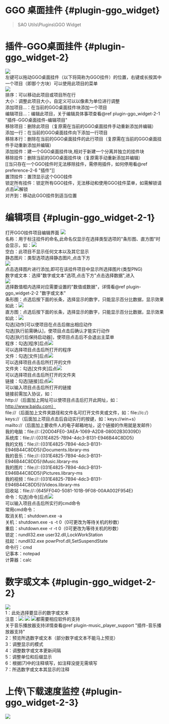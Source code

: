 
# GGO 桌面挂件 {#plugin-ggo_widget}

> SAO Utils\\Plugins\\GGO Widget

# 插件-GGO桌面挂件 {#plugin-ggo_widget-2}
![](Images/temp/5-2-1.jpg)<br>
左键可以拖动GGO桌面挂件（以下将简称为GGO挂件）的位置，右键或长按其中一个项目（即那个方块）可以使用此项目的菜单<br>
![](Images/temp/5-2-2.jpg)<br>
排序：可以移动此项目或项目所在行<br>
大小：调整此项目大小，自定义可以以像素为单位进行调整<br>
添加项目…：在当前的GGO桌面挂件块添加一个项目<br>
编辑项目…：编辑此项目，关于编辑具体事项查看@ref plugin-ggo_widget-2-1 "插件-GGO桌面挂件-编辑项目"<br>
移除项目：删除此项目（复原需在当前的GGO桌面挂件手动重新添加并编辑）<br>
添加一行：在当前的GGO桌面挂件向下添加一行项目<br>
移除本行：删除在当前的GGO桌面挂件的此行项目（复原需在当前的GGO桌面挂件手动重新添加并编辑）<br>
添加挂件：建一个GGO桌面挂件块,相对于新建一个分离并独立的挂件块<br>
移除挂件：删除当前的GGO桌面挂件块（复原需手动重新添加并编辑）<br>
[[当只存在一个GGO挂件时无法移除挂件，需停用插件，如何停用看@ref preference-2-6 "插件"]]<br>
置顶挂件：置顶显示这个GGO挂件<br>
锁定所有挂件：锁定所有GGO挂件，无法移动和使用GGO挂件菜单，如需解锁请点击![](Images/temp/5-2-3.jpg)解锁<br>
对齐到：移动此GGO挂件到适当位置
 
# 编辑项目 {#plugin-ggo_widget-2-1}
打开GGO挂件项目编辑界面
![](Images/temp/5-2-1-1.jpg)<br>
名称：用于标注挂件的命名,此命名仅显示在选择类型选项的"条形图、直方图"时会显示，如：![](Images/temp/5-2-1-2.jpg)<br>
空白：此项目不显示任何文本以及其它显示<br>
静态图片：类型选项选择静态图片,点击下方<br>
![](Images/temp/5-2-1-3.jpg)<br>
点击选择图片进行添加,即可在该挂件项目中显示所选择图片(类型PNG)<br>
数字或文本：选择"数字或文本"选项,点击下方"点击选择数据",进入<br>
![](Images/temp/5-2-1-4.jpg)<br>
选择数值框内选择对应需要设置的"数值或数据"，详情看@ref plugin-ggo_widget-2-2 "数字或文本"<br>
条形图：点选后按下面的长条，选择显示的数字，只能显示百分比数据，显示效果如此：![](Images/temp/5-2-1-5.jpg)<br>
直方图：点选后按下面的长条，选择显示的数字，只能显示百分比数据，显示效果如此：![](Images/temp/5-2-1-6.jpg)<br>
勾选[动作]可以使项目在点击后做出相应动作<br>
勾选[执行前需确认]，使项目点击后确认才能实行动作<br>
勾选[执行后保持启动器]，使项目点击后不会退出主菜单<br>
程序：勾选[程序]后点![](Images/temp/3-1-2-1-2-2.jpg)<br>
可以选择项目点击后所打开的程序<br>
文件：勾选[文件]后点![](Images/temp/3-1-2-1-2-2.jpg)<br>
可以选择项目点击后所打开的文件<br>
文件夹：勾选[文件夹]后点![](Images/temp/3-1-2-1-2-2.jpg)<br>
可以选择项目点击后所打开的文件夹<br>
链接：勾选[链接]后点![](Images/temp/3-1-2-1-2-2.jpg)<br>
可以输入项目点击后所打开的链接<br>
链接前需加入协议，如：<br>
http://（后面加上网址可以使项目点击后打开此网址，如：http://www.baidu.com）<br>
file://（后面加上文件夹路径和文件名可打开文件夹或文件，如：file://c:/）<br>
keys://（后面加上项目点击后自动实行的按键，如：keys://win+s）<br>
mailto://（后面加上要收件人的电子邮箱地址，这个链接的作用就是发邮件）<br>
我的电脑：file://::{20D04FE0-3AEA-1069-A2D8-08002B30309D}<br>
系统库：file://::{031E4825-7B94-4dc3-B131-E946B44C8DD5}<br>
我的文档：file://::{031E4825-7B94-4dc3-B131-E946B44C8DD5}\\Documents.library-ms<br>
我的音乐：file://::{031E4825-7B94-4dc3-B131-E946B44C8DD5}\\Music.library-ms<br>
我的图片：file://::{031E4825-7B94-4dc3-B131-E946B44C8DD5}\\Pictures.library-ms<br>
我的视频：file://::{031E4825-7B94-4dc3-B131-E946B44C8DD5}\\Videos.library-ms<br>
回收站：file://::{645FF040-5081-101B-9F08-00AA002F954E}<br>
命令：勾选[命令]后点![](Images/temp/3-1-2-1-2-2.jpg)<br>
可以输入项目点击后所实行的cmd命令<br>
常用cmd命令：<br>
取消关机：shutdown.exe -a <br>
关机：shutdown.exe -s -t 0（0可更改为等待关机的秒数）<br>
重启：shutdown.exe -r -t 0（0可更改为等待关机的秒数）<br>
锁定：rundll32.exe user32.dll,LockWorkStation<br>
挂起：rundll32.exe powrProf.dll,SetSuspendState<br>
命令行：cmd<br>
记事本：notepad<br>
计算器：calc<br>

# 数字或文本 {#plugin-ggo_widget-2-2}
![](Images/temp/5-2-2-1.jpg)<br>
1：此处选择要显示的数字或文本<br>
注意：![](Images/temp/5-2-2-2.jpg)
![](Images/temp/5-2-2-3.jpg)
![](Images/temp/5-2-2-4.jpg)都需要相应软件的支持<br>
关于音乐播放器支持详情查看@ref plugin-music_player_support "插件-音乐播放器支持"<br>
2：预览所选数字或文本（部分数字或文本不能马上预览）<br>
3：调整显示的模式<br>
4：调整数字或文本更新间隔<br>
5：调整单位和后缀显示<br>
6：根据[7]中的注释填写，如注释没提无需填写<br>
7：所选数字或文本其显示的注释<br>

# 上传\下载速度监控 {#plugin-ggo_widget-2-3}
![](Images/temp/5-2-3-1.jpg)